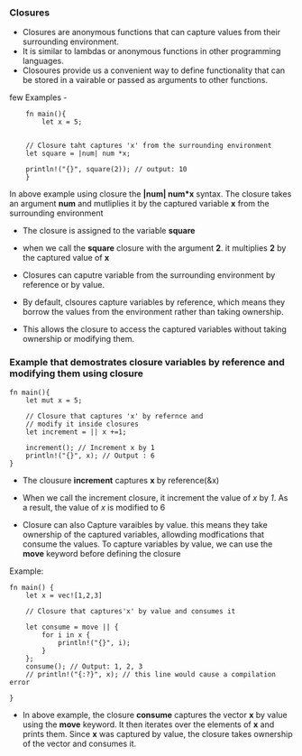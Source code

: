 ### Closures

- Closures are anonymous functions that can capture values from their surrounding environment. 
- It is similar to lambdas or anonymous functions in other programming languages.
- Closoures provide us a convenient way to define functionality that can be stored in a vairable or passed as arguments to other functions.

few Examples -

```
    fn main(){
        let x = 5;
    

    // Closure taht captures 'x' from the surrounding environment
    let square = |num| num *x; 

    println!("{}", square(2)); // output: 10
    }

```

In above example using closure the **|num| num*x** syntax. The closure takes an argument **num** and mutliplies it by the captured variable **x** from the surrounding environment 

- The closure is assigned to the variable **square**

- when we call the **square** closure with the argument **2**. it multiplies **2** by the captured value of **x**

- Closures can caputre variable from the surrounding environment by reference or by value.
- By default, clsoures capture variables by reference, which means they borrow the values from the environment rather than taking ownership.
- This allows the closure to access the captured variables without taking ownership or modifying them.

### Example that demostrates closure variables by reference and modifying them using closure

```
fn main(){
    let mut x = 5;

    // Closure that captures 'x' by refernce and 
    // modify it inside closures
    let increment = || x +=1;

    increment(); // Increment x by 1
    println!("{}", x); // Output : 6
}
```
- The clousure **increment** captures **x** by reference(&x)
- When we call the increment closure, it increment the value of *x* by *1*. As a result, the value of *x* is modified to 6

- Closure can also Capture varaibles by value. this means they take ownership of the captured variables, allowding modfications that consume the values. To capture variables by value, we can use the **move** keyword before defining the closure

Example:

```
fn main() {
    let x = vec![1,2,3]

    // Closure that captures'x' by value and consumes it

    let consume = move || {
        for i in x {
            println!("{}", i);
        }
    };
    consume(); // Output: 1, 2, 3
    // println!("{:?}", x); // this line would cause a compilation error

}
```

- In above example, the closure **consume** captures the vector **x** by value using the **move** keyword. It then iterates over the elements of **x** and prints them. Since **x** was captured by value, the closure takes ownership of the vector and consumes it.


